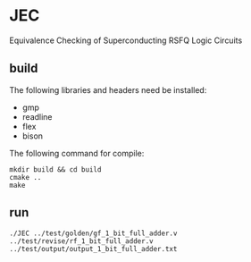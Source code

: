# JEC

Equivalence Checking of Superconducting RSFQ Logic Circuits

## build

The following libraries and headers need be installed:

- gmp
- readline
- flex
- bison

The following command for compile:

``` shell
mkdir build && cd build
cmake ..
make
```

## run

``` shell
./JEC ../test/golden/gf_1_bit_full_adder.v ../test/revise/rf_1_bit_full_adder.v ../test/output/output_1_bit_full_adder.txt
```
